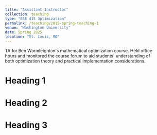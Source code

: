 ```yaml
---
title: "Assistant Instructor"
collection: teaching
type: "ESE 415 Optimization"
permalink: /teaching/2015-spring-teaching-1
venue: "Washington University"
date: Spring 2025
location: "St. Louis, MO"
---
```


TA for Ben Wormleighton's mathematical optimization course. Held office hours and monitored the course forum to aid students' understanding of both optimization theory and practical implementation considerations.

Heading 1
======

Heading 2
======

Heading 3
======
